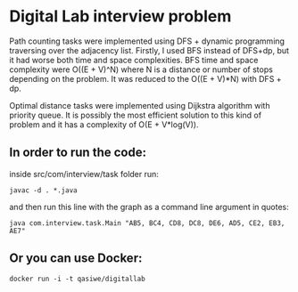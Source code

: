 # Digital Lab interview problem

Path counting tasks were implemented using DFS + dynamic programming traversing over the adjacency list.
Firstly, I used BFS instead of DFS+dp, but it had worse both time and space complexities. BFS time and space complexity were O((E + V)^N) where N is a distance or number of stops depending on the problem. It was reduced to the O((E + V)*N) with DFS + dp.

Optimal distance tasks were implemented using Dijkstra algorithm with priority queue. It is possibly the most efficient solution to this kind of problem and it has a complexity of O(E + V*log(V)).

## In order to run the code:
inside src/com/interview/task folder run:

```no-highlight
javac -d . *.java
```
and then run this line with the graph as a command line argument in quotes:

```no-highlight
java com.interview.task.Main "AB5, BC4, CD8, DC8, DE6, AD5, CE2, EB3, AE7"
```
## Or you can use Docker:
```no-highlight
docker run -i -t qasiwe/digitallab
```